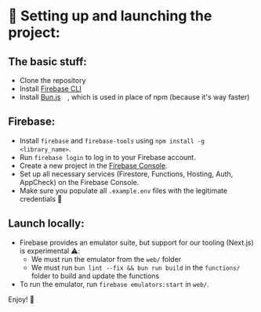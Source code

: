 # 🌟 Setting up and launching the project:

## The basic stuff:
- Clone the repository
- Install [Firebase CLI](https://github.com/firebase/firebase-tools?tab=readme-ov-file#installation)
- Install [Bun.js](https://bun.sh/docs/installation) <img src="https://github.com/onkr0d/cs-411-project/assets/90716666/02c693bc-f3f2-4710-86df-0452cef12ca1" width="10"/>, which is used in place of npm (because it's way faster)

## Firebase:
- Install ``firebase`` and ``firebase-tools`` using ``npm install -g <library_name>``.
- Run ``firebase login`` to log in to your Firebase account.
- Create a new project in the [Firebase Console](https://console.firebase.google.com/).
- Set up all necessary services (Firestore, Functions, Hosting, Auth, AppCheck) on the Firebase Console.
- Make sure you populate all ``.example.env`` files with the legitimate credentials 🔑

## Launch locally:
- Firebase provides an emulator suite, but support for our tooling (Next.js) is experimental ⚠️:
    - We must run the emulator from the ``web/`` folder
    - We must run ``bun lint --fix && bun run build`` in the ``functions/`` folder to build and update the functions
- To run the emulator, run ``firebase emulators:start`` in ``web/``.

Enjoy! 🚀
